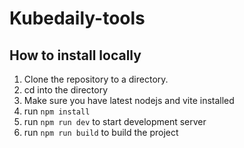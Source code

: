 # Kubedaily-tools

## How to install locally

1. Clone the repository to a directory.
2. cd into the directory
3. Make sure you have latest nodejs and vite installed
4. run `npm install`
5. run `npm run dev` to start development server
6. run `npm run build` to build the project
